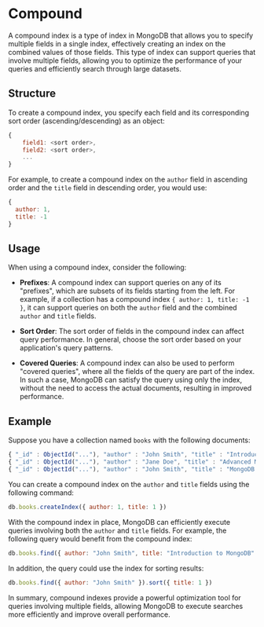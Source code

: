 # Compound

A compound index is a type of index in MongoDB that allows you to specify multiple fields in a single index, effectively creating an index on the combined values of those fields. This type of index can support queries that involve multiple fields, allowing you to optimize the performance of your queries and efficiently search through large datasets.

## Structure

To create a compound index, you specify each field and its corresponding sort order (ascending/descending) as an object:

```javascript
{ 
    field1: <sort order>, 
    field2: <sort order>, 
    ... 
}
```

For example, to create a compound index on the `author` field in ascending order and the `title` field in descending order, you would use:

```javascript
{ 
  author: 1,
  title: -1 
}
```

## Usage

When using a compound index, consider the following:

- **Prefixes**: A compound index can support queries on any of its "prefixes", which are subsets of its fields starting from the left. For example, if a collection has a compound index `{ author: 1, title: -1 }`, it can support queries on both the `author` field and the combined `author` and `title` fields.

- **Sort Order**: The sort order of fields in the compound index can affect query performance. In general, choose the sort order based on your application's query patterns.

- **Covered Queries**: A compound index can also be used to perform "covered queries", where all the fields of the query are part of the index. In such a case, MongoDB can satisfy the query using only the index, without the need to access the actual documents, resulting in improved performance.

## Example

Suppose you have a collection named `books` with the following documents:

```javascript
{ "_id" : ObjectId("..."), "author" : "John Smith", "title" : "Introduction to MongoDB", "year" : 2020 }
{ "_id" : ObjectId("..."), "author" : "Jane Doe", "title" : "Advanced MongoDB", "year" : 2021 }
{ "_id" : ObjectId("..."), "author" : "John Smith", "title" : "MongoDB for Experts", "year" : 2021 }
```

You can create a compound index on the `author` and `title` fields using the following command:

```javascript
db.books.createIndex({ author: 1, title: 1 })
```

With the compound index in place, MongoDB can efficiently execute queries involving both the `author` and `title` fields. For example, the following query would benefit from the compound index:

```javascript
db.books.find({ author: "John Smith", title: "Introduction to MongoDB" })
```

In addition, the query could use the index for sorting results:

```javascript
db.books.find({ author: "John Smith" }).sort({ title: 1 })
```

In summary, compound indexes provide a powerful optimization tool for queries involving multiple fields, allowing MongoDB to execute searches more efficiently and improve overall performance.